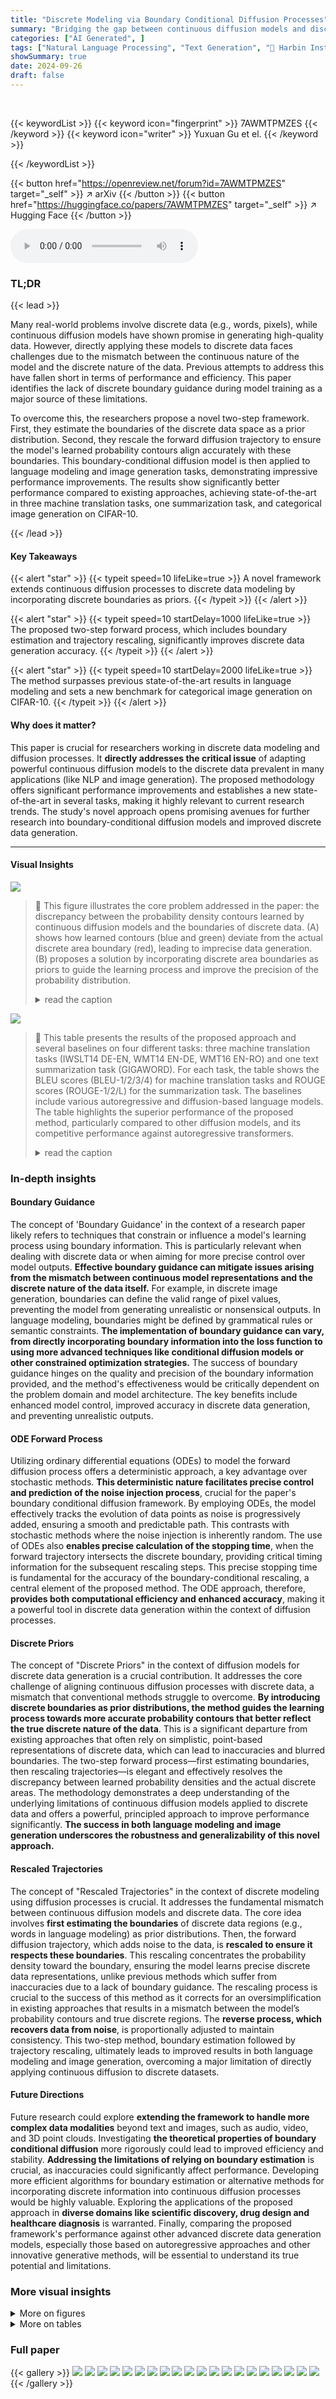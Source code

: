 ```yaml
---
title: "Discrete Modeling via Boundary Conditional Diffusion Processes"
summary: "Bridging the gap between continuous diffusion models and discrete data, this work introduces a novel boundary-conditional approach achieving superior performance in language modeling and image generat..."
categories: ["AI Generated", ]
tags: ["Natural Language Processing", "Text Generation", "🏢 Harbin Institute of Technology",]
showSummary: true
date: 2024-09-26
draft: false
---
```


<br>

{{< keywordList >}}
{{< keyword icon="fingerprint" >}} 7AWMTPMZES {{< /keyword >}}
{{< keyword icon="writer" >}} Yuxuan Gu et el. {{< /keyword >}}
 
{{< /keywordList >}}

{{< button href="https://openreview.net/forum?id=7AWMTPMZES" target="_self" >}}
↗ arXiv
{{< /button >}}
{{< button href="https://huggingface.co/papers/7AWMTPMZES" target="_self" >}}
↗ Hugging Face
{{< /button >}}



<audio controls>
    <source src="https://ai-paper-reviewer.com/7AWMTPMZES/podcast.wav" type="audio/wav">
    Your browser does not support the audio element.
</audio>


### TL;DR


{{< lead >}}

Many real-world problems involve discrete data (e.g., words, pixels), while continuous diffusion models have shown promise in generating high-quality data. However, directly applying these models to discrete data faces challenges due to the mismatch between the continuous nature of the model and the discrete nature of the data.  Previous attempts to address this have fallen short in terms of performance and efficiency. This paper identifies the lack of discrete boundary guidance during model training as a major source of these limitations. 

To overcome this, the researchers propose a novel two-step framework. First, they estimate the boundaries of the discrete data space as a prior distribution.  Second, they rescale the forward diffusion trajectory to ensure the model's learned probability contours align accurately with these boundaries. This boundary-conditional diffusion model is then applied to language modeling and image generation tasks, demonstrating impressive performance improvements.  The results show significantly better performance compared to existing approaches, achieving state-of-the-art in three machine translation tasks, one summarization task, and categorical image generation on CIFAR-10.

{{< /lead >}}


#### Key Takeaways

{{< alert "star" >}}
{{< typeit speed=10 lifeLike=true >}} A novel framework extends continuous diffusion processes to discrete data modeling by incorporating discrete boundaries as priors. {{< /typeit >}}
{{< /alert >}}

{{< alert "star" >}}
{{< typeit speed=10 startDelay=1000 lifeLike=true >}} The proposed two-step forward process, which includes boundary estimation and trajectory rescaling, significantly improves discrete data generation accuracy. {{< /typeit >}}
{{< /alert >}}

{{< alert "star" >}}
{{< typeit speed=10 startDelay=2000 lifeLike=true >}} The method surpasses previous state-of-the-art results in language modeling and sets a new benchmark for categorical image generation on CIFAR-10. {{< /typeit >}}
{{< /alert >}}

#### Why does it matter?
This paper is crucial for researchers working in discrete data modeling and diffusion processes.  It **directly addresses the critical issue** of adapting powerful continuous diffusion models to the discrete data prevalent in many applications (like NLP and image generation). The proposed methodology offers significant performance improvements and establishes a new state-of-the-art in several tasks, making it highly relevant to current research trends.  The study's novel approach opens promising avenues for further research into boundary-conditional diffusion models and improved discrete data generation.

------
#### Visual Insights



![](https://ai-paper-reviewer.com/7AWMTPMZES/figures_1_1.jpg)

> 🔼 This figure illustrates the core problem addressed in the paper: the discrepancy between the probability density contours learned by continuous diffusion models and the boundaries of discrete data. (A) shows how learned contours (blue and green) deviate from the actual discrete area boundary (red), leading to imprecise data generation.  (B) proposes a solution by incorporating discrete area boundaries as priors to guide the learning process and improve the precision of the probability distribution.
> <details>
> <summary>read the caption</summary>
> Figure 1: (A) Blue and green curves are the learned probability density contours of the diffusion model for two data points. The red area is the discrete area of the blue data x0 and the boundary of this area is naturally a density contour. The discrete boundary is a complex hypersurface in the high-dimensional continuous space and we simplify it into a red line for convenience of description. As observed in the magnified part, the learned contours deviate from the boundary contour, resulting in inconsistent probability densities and gradient directions. (B) We consider the discrete boundary as priors for the diffusion process to estimate a more appropriate probability distribution, where the learned contours are expected to follow the shape of the discrete boundary.
> </details>





![](https://ai-paper-reviewer.com/7AWMTPMZES/tables_5_1.jpg)

> 🔼 This table presents the results of the proposed approach and several baselines on four different tasks: three machine translation tasks (IWSLT14 DE-EN, WMT14 EN-DE, WMT16 EN-RO) and one text summarization task (GIGAWORD).  For each task, the table shows the BLEU scores (BLEU-1/2/3/4) for machine translation tasks and ROUGE scores (ROUGE-1/2/L) for the summarization task.  The baselines include various autoregressive and diffusion-based language models. The table highlights the superior performance of the proposed method, particularly compared to other diffusion models, and its competitive performance against autoregressive transformers.
> <details>
> <summary>read the caption</summary>
> Table 1: Result of BLEU scores on machine translation and ROUGE scores on text summarization.
> </details>





### In-depth insights


#### Boundary Guidance
The concept of 'Boundary Guidance' in the context of a research paper likely refers to techniques that constrain or influence a model's learning process using boundary information.  This is particularly relevant when dealing with discrete data or when aiming for more precise control over model outputs. **Effective boundary guidance can mitigate issues arising from the mismatch between continuous model representations and the discrete nature of the data itself.**  For example, in discrete image generation, boundaries can define the valid range of pixel values, preventing the model from generating unrealistic or nonsensical outputs. In language modeling, boundaries might be defined by grammatical rules or semantic constraints.  **The implementation of boundary guidance can vary, from directly incorporating boundary information into the loss function to using more advanced techniques like conditional diffusion models or other constrained optimization strategies.** The success of boundary guidance hinges on the quality and precision of the boundary information provided, and the method's effectiveness would be critically dependent on the problem domain and model architecture. The key benefits include enhanced model control, improved accuracy in discrete data generation, and preventing unrealistic outputs.

#### ODE Forward Process
Utilizing ordinary differential equations (ODEs) to model the forward diffusion process offers a deterministic approach, a key advantage over stochastic methods.  **This deterministic nature facilitates precise control and prediction of the noise injection process**, crucial for the paper's boundary conditional diffusion framework.  By employing ODEs, the model effectively tracks the evolution of data points as noise is progressively added, ensuring a smooth and predictable path. This contrasts with stochastic methods where the noise injection is inherently random.  The use of ODEs also **enables precise calculation of the stopping time**, when the forward trajectory intersects the discrete boundary, providing critical timing information for the subsequent rescaling steps.  This precise stopping time is fundamental for the accuracy of the boundary-conditional rescaling, a central element of the proposed method. The ODE approach, therefore, **provides both computational efficiency and enhanced accuracy**, making it a powerful tool in discrete data generation within the context of diffusion processes.

#### Discrete Priors
The concept of "Discrete Priors" in the context of diffusion models for discrete data generation is a crucial contribution.  It addresses the core challenge of aligning continuous diffusion processes with discrete data, a mismatch that conventional methods struggle to overcome.  **By introducing discrete boundaries as prior distributions, the method guides the learning process towards more accurate probability contours that better reflect the true discrete nature of the data**. This is a significant departure from existing approaches that often rely on simplistic, point-based representations of discrete data, which can lead to inaccuracies and blurred boundaries.  The two-step forward process—first estimating boundaries, then rescaling trajectories—is elegant and effectively resolves the discrepancy between learned probability densities and the actual discrete areas. The methodology demonstrates a deep understanding of the underlying limitations of continuous diffusion models applied to discrete data and offers a powerful, principled approach to improve performance significantly. **The success in both language modeling and image generation underscores the robustness and generalizability of this novel approach.**

#### Rescaled Trajectories
The concept of "Rescaled Trajectories" in the context of discrete modeling using diffusion processes is crucial.  It addresses the fundamental mismatch between continuous diffusion models and discrete data.  The core idea involves **first estimating the boundaries** of discrete data regions (e.g., words in language modeling) as prior distributions.  Then, the forward diffusion trajectory, which adds noise to the data, is **rescaled to ensure it respects these boundaries**. This rescaling concentrates the probability density toward the boundary, ensuring the model learns precise discrete data representations, unlike previous methods which suffer from inaccuracies due to a lack of boundary guidance.  The rescaling process is crucial to the success of this method as it corrects for an oversimplification in existing approaches that results in a mismatch between the model’s probability contours and true discrete regions. The **reverse process, which recovers data from noise**, is proportionally adjusted to maintain consistency. This two-step method, boundary estimation followed by trajectory rescaling, ultimately leads to improved results in both language modeling and image generation, overcoming a major limitation of directly applying continuous diffusion to discrete datasets.

#### Future Directions
Future research could explore **extending the framework to handle more complex data modalities** beyond text and images, such as audio, video, and 3D point clouds.  Investigating **the theoretical properties of boundary conditional diffusion** more rigorously could lead to improved efficiency and stability.  **Addressing the limitations of relying on boundary estimation** is crucial, as inaccuracies could significantly affect performance.  Developing more efficient algorithms for boundary estimation or alternative methods for incorporating discrete information into continuous diffusion processes would be highly valuable.  Exploring the applications of the proposed approach in **diverse domains like scientific discovery, drug design and healthcare diagnosis** is warranted. Finally, comparing the proposed framework's performance against other advanced discrete data generation models, especially those based on autoregressive approaches and other innovative generative methods, will be essential to understand its true potential and limitations.


### More visual insights

<details>
<summary>More on figures
</summary>


![](https://ai-paper-reviewer.com/7AWMTPMZES/figures_2_1.jpg)

> 🔼 This figure illustrates the core idea of the proposed method. Panel (A) shows how the probability density contours are rescaled to fit the discrete boundaries, and panel (B) illustrates how the forward trajectory is rescaled to make the sampling process conditioned on the boundary. The process involves estimating the boundary as a prior distribution and then rescaling the forward trajectory.
> <details>
> <summary>read the caption</summary>
> Figure 2: (A) Rescaled Probability Contours. The bold curve xto is the density contour of one standard deviation. As the time t decreases from T to 0, the rescaled contours will gradually fit the discrete boundary and probability densities will also concentrate to this boundary. (B) Rescaled Forward Trajectory. Original forward trajectory x0 → xto → xt is rescaled to be a boundary conditional trajectory x1 → xt that starts from x1 = xto. The rescaled forward distribution pt(xt|x0) is transformed from the discrete boundary to Gaussian distributions.
> </details>



![](https://ai-paper-reviewer.com/7AWMTPMZES/figures_8_1.jpg)

> 🔼 This figure compares the image generation results of three different models on the CIFAR-10 dataset.  (A) shows the results from a reproduced version of the Bit Diffusion model, which serves as a baseline. (B) presents the results from DDIM, another established diffusion model. Finally, (C) displays the results obtained using the novel boundary conditional diffusion process proposed in the paper.  The figure visually demonstrates the improved image quality achieved by the proposed method, particularly in terms of detail and realism compared to the baseline models.
> <details>
> <summary>read the caption</summary>
> Figure 3: Generated images of Bit Diffusion repro, DDIM, and Ours on CIFAR-10.
> </details>



![](https://ai-paper-reviewer.com/7AWMTPMZES/figures_17_1.jpg)

> 🔼 This figure compares the trajectory differences between three different diffusion process: Markovian Diffusion Process, Deterministic Diffusion Process, and Flow Matching.  It visually shows how the forward and reverse processes unfold in each approach, highlighting the differences in the way noise is added and removed.  This helps illustrate the core differences between the three methods used in the paper for modeling diffusion processes.
> <details>
> <summary>read the caption</summary>
> Figure 4: We demonstrate the trajectory differences among Markovian Diffusion Process, Deterministic Diffusion and Flow Matching.
> </details>



![](https://ai-paper-reviewer.com/7AWMTPMZES/figures_22_1.jpg)

> 🔼 This figure shows the image generation results of three different methods on the CIFAR-10 dataset.  (A) shows the results from a reproduced version of Bit Diffusion, (B) shows results from DDIM, and (C) shows the results from the proposed method in the paper.  The figure visually compares the image quality and diversity generated by each method.
> <details>
> <summary>read the caption</summary>
> Figure 3: Generated images of Bit Diffusion repro, DDIM, and Ours on CIFAR-10.
> </details>



![](https://ai-paper-reviewer.com/7AWMTPMZES/figures_24_1.jpg)

> 🔼 This figure shows the qualitative results of image generation using two different models on the CIFAR-10 dataset. The images generated by the reproduced Bit Diffusion model show artifacts and blurriness, indicating that the model struggled to capture fine details and textures.  In contrast, images generated by the proposed 'Ours' model exhibit sharper details, more realistic textures, and less blurriness, highlighting the improved performance of the new method.
> <details>
> <summary>read the caption</summary>
> Figure 5: Generated TRAINABLE EMBEDDING images of reproduced Bit Diffusion and Ours on CIFAR-10.
> </details>



![](https://ai-paper-reviewer.com/7AWMTPMZES/figures_25_1.jpg)

> 🔼 This figure compares the image generation results of the reproduced Bit Diffusion model and the proposed model on the CIFAR-10 dataset using trainable embedding.  The images generated by the proposed model show a significant improvement in image quality and detail compared to the reproduced Bit Diffusion model, indicating that the proposed method effectively leverages trainable embeddings to generate higher-quality discrete images.
> <details>
> <summary>read the caption</summary>
> Figure 7: Generated TRAINABLE EMBEDDING images of reproduced Bit Diffusion and Ours on CIFAR-10.
> </details>



</details>




<details>
<summary>More on tables
</summary>


![](https://ai-paper-reviewer.com/7AWMTPMZES/tables_5_2.jpg)
> 🔼 This table presents the results of the proposed method and several baselines on four tasks: three machine translation tasks (IWSLT14 DE-EN, WMT14 EN-DE, WMT16 EN-RO) and one text summarization task (GIGAWORD).  The results are shown in terms of BLEU scores (BLEU-1/2/3/4) for the translation tasks and ROUGE scores (ROUGE-1/2/L) for the summarization task.  It compares the performance of the proposed approach against autoregressive transformers and several existing continuous and discrete diffusion language models.
> <details>
> <summary>read the caption</summary>
> Table 1: Result of BLEU scores on machine translation and ROUGE scores on text summarization.
> </details>

![](https://ai-paper-reviewer.com/7AWMTPMZES/tables_6_1.jpg)
> 🔼 This table presents the performance comparison of different models on four tasks: three machine translation tasks (IWSLT14 DE-EN, WMT14 EN-DE, and WMT16 EN-RO) and one text summarization task (GIGAWORD).  The models are categorized into Auto-Regressive Modeling and Diffusion Process.  For each task, BLEU scores (1-4) are reported for machine translation tasks, and ROUGE scores (1,2,L) for the summarization task.  The table allows readers to compare the performance of the proposed 'Ours' model against state-of-the-art autoregressive and diffusion models.
> <details>
> <summary>read the caption</summary>
> Table 1: Result of BLEU scores on machine translation and ROUGE scores on text summarization.
> </details>

![](https://ai-paper-reviewer.com/7AWMTPMZES/tables_7_1.jpg)
> 🔼 This table presents the results of an ablation study comparing different training objectives used in the model.  It shows the error in predicting x0 (the original data), the error in predicting the vector field, the accuracy of predicting whether x0 is within the discrete area (Cxo), and the final BLEU score achieved on a machine translation task.  The comparison helps to determine which objective function yields the best performance.
> <details>
> <summary>read the caption</summary>
> Table 3: Analysis on the training objectives.
> </details>

![](https://ai-paper-reviewer.com/7AWMTPMZES/tables_7_2.jpg)
> 🔼 This table presents the ablation study results, comparing the performance of the proposed model with different configurations against the baseline model (Difformer). The configurations include using only the forward process, using both forward and reverse processes, and using optimal transport for trajectory rescaling. The results are evaluated using BLEU scores on the IWSLT14 DE-EN and WMT16 EN-RO datasets.
> <details>
> <summary>read the caption</summary>
> Table 2: Ablation studies.
> </details>

![](https://ai-paper-reviewer.com/7AWMTPMZES/tables_8_1.jpg)
> 🔼 This table presents the Fréchet Inception Distance (FID) scores achieved by different models on the CIFAR-10 image dataset.  It compares the performance of various methods, including continuous diffusion models (DDPM, DDIM), discrete ordinal pixel models (D3PM, TLDR), and the proposed boundary conditional diffusion models using different image representations (binary coding, fixed embedding, and trainable embedding). Lower FID scores indicate better image generation quality.
> <details>
> <summary>read the caption</summary>
> Table 4: FID scores on CIFAR-10.
> </details>

![](https://ai-paper-reviewer.com/7AWMTPMZES/tables_8_2.jpg)
> 🔼 This table shows the FID scores on CIFAR-10 for different image generation settings using three different discrete image representations (Binary Coding, Fixed Embedding, and Trainable Embedding).  The results are shown for various values of the confidence factor 'r', ranging from 0 to 0.5.  A confidence factor of 0 represents the original diffusion process (without discrete priors), while higher values indicate increased reliance on the discrete boundaries. The FID score is a measure of image quality, with lower scores indicating higher quality. The table demonstrates the effect of the confidence factor on the generated image quality for each image representation.
> <details>
> <summary>read the caption</summary>
> Table 5: Confidence factors.
> </details>

![](https://ai-paper-reviewer.com/7AWMTPMZES/tables_21_1.jpg)
> 🔼 This table presents the Fréchet Inception Distance (FID) scores achieved by different models on the CIFAR-10 dataset.  The FID score is a metric used to evaluate the quality of generated images. Lower FID scores indicate better image quality.  The table compares the performance of the proposed approach using various discrete image representations (Binary Coding, Fixed Embedding, Trainable Embedding) and sampling methods (Gaussian, Deterministic).  It also includes comparisons to baseline methods like DDPM and DDIM.
> <details>
> <summary>read the caption</summary>
> Table 4: FID scores on CIFAR-10.
> </details>

![](https://ai-paper-reviewer.com/7AWMTPMZES/tables_21_2.jpg)
> 🔼 This table presents the results of the proposed approach and several baselines on four different tasks: three machine translation tasks (IWSLT14 DE-EN, WMT14 EN-DE, and WMT16 EN-RO) and one text summarization task (GIGAWORD).  The BLEU scores (BLEU-1/2/3/4) measure the performance of machine translation, while the ROUGE scores (ROUGE-1/2/L) evaluate the performance of text summarization.  The table compares the proposed approach against several autoregressive and diffusion-based models, highlighting its superior performance in several cases.  The 'Ours + Rerank' row indicates that reranking improved results further. 
> <details>
> <summary>read the caption</summary>
> Table 1: Result of BLEU scores on machine translation and ROUGE scores on text summarization.
> </details>

![](https://ai-paper-reviewer.com/7AWMTPMZES/tables_23_1.jpg)
> 🔼 This table presents the performance comparison of different models on machine translation and text summarization tasks.  It shows BLEU scores (BLEU-1/2/3/4) for three machine translation datasets (IWSLT14 DE-EN, WMT14 EN-DE, WMT16 EN-RO) and ROUGE scores (ROUGE-1/2/L) for a text summarization dataset (GIGAWORD).  The models compared include autoregressive transformers, several continuous diffusion models (D3PM, DiffuSeq, SeqDiffuSeq, Difformer, SEDD, Dinoiser), and the proposed 'Ours' model.  The table highlights the superior performance of the proposed model, particularly surpassing previous state-of-the-art continuous diffusion language models and achieving competitive results compared to autoregressive transformers.
> <details>
> <summary>read the caption</summary>
> Table 1: Result of BLEU scores on machine translation and ROUGE scores on text summarization.
> </details>

![](https://ai-paper-reviewer.com/7AWMTPMZES/tables_24_1.jpg)
> 🔼 This table presents the performance comparison of different models on machine translation and text summarization tasks.  The models compared include autoregressive transformers and various diffusion models.  The evaluation metrics are BLEU scores (BLEU-1, BLEU-2, BLEU-3, BLEU-4) for machine translation and ROUGE scores (ROUGE-1, ROUGE-2, ROUGE-L) for summarization.  The results show how well each model performs compared to the state-of-the-art in these tasks.
> <details>
> <summary>read the caption</summary>
> Table 1: Result of BLEU scores on machine translation and ROUGE scores on text summarization.
> </details>

</details>




### Full paper

{{< gallery >}}
<img src="https://ai-paper-reviewer.com/7AWMTPMZES/1.png" class="grid-w50 md:grid-w33 xl:grid-w25" />
<img src="https://ai-paper-reviewer.com/7AWMTPMZES/2.png" class="grid-w50 md:grid-w33 xl:grid-w25" />
<img src="https://ai-paper-reviewer.com/7AWMTPMZES/3.png" class="grid-w50 md:grid-w33 xl:grid-w25" />
<img src="https://ai-paper-reviewer.com/7AWMTPMZES/4.png" class="grid-w50 md:grid-w33 xl:grid-w25" />
<img src="https://ai-paper-reviewer.com/7AWMTPMZES/5.png" class="grid-w50 md:grid-w33 xl:grid-w25" />
<img src="https://ai-paper-reviewer.com/7AWMTPMZES/6.png" class="grid-w50 md:grid-w33 xl:grid-w25" />
<img src="https://ai-paper-reviewer.com/7AWMTPMZES/7.png" class="grid-w50 md:grid-w33 xl:grid-w25" />
<img src="https://ai-paper-reviewer.com/7AWMTPMZES/8.png" class="grid-w50 md:grid-w33 xl:grid-w25" />
<img src="https://ai-paper-reviewer.com/7AWMTPMZES/9.png" class="grid-w50 md:grid-w33 xl:grid-w25" />
<img src="https://ai-paper-reviewer.com/7AWMTPMZES/10.png" class="grid-w50 md:grid-w33 xl:grid-w25" />
<img src="https://ai-paper-reviewer.com/7AWMTPMZES/11.png" class="grid-w50 md:grid-w33 xl:grid-w25" />
<img src="https://ai-paper-reviewer.com/7AWMTPMZES/12.png" class="grid-w50 md:grid-w33 xl:grid-w25" />
<img src="https://ai-paper-reviewer.com/7AWMTPMZES/13.png" class="grid-w50 md:grid-w33 xl:grid-w25" />
<img src="https://ai-paper-reviewer.com/7AWMTPMZES/14.png" class="grid-w50 md:grid-w33 xl:grid-w25" />
<img src="https://ai-paper-reviewer.com/7AWMTPMZES/15.png" class="grid-w50 md:grid-w33 xl:grid-w25" />
<img src="https://ai-paper-reviewer.com/7AWMTPMZES/16.png" class="grid-w50 md:grid-w33 xl:grid-w25" />
<img src="https://ai-paper-reviewer.com/7AWMTPMZES/17.png" class="grid-w50 md:grid-w33 xl:grid-w25" />
<img src="https://ai-paper-reviewer.com/7AWMTPMZES/18.png" class="grid-w50 md:grid-w33 xl:grid-w25" />
<img src="https://ai-paper-reviewer.com/7AWMTPMZES/19.png" class="grid-w50 md:grid-w33 xl:grid-w25" />
<img src="https://ai-paper-reviewer.com/7AWMTPMZES/20.png" class="grid-w50 md:grid-w33 xl:grid-w25" />
{{< /gallery >}}
